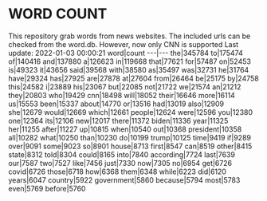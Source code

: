 # WORD COUNT
This repository grab words from news websites. The included urls can be checked from the word.db.
However, now only CNN is supported
Last update: 2022-01-03 00:00:21
word|count
---|---
the|345784
to|175474
of|140416
and|137880
a|126623
in|119668
that|77621
for|57487
on|52453
is|49323
it|43656
said|39568
with|38580
as|35497
was|32731
he|31764
have|29324
has|27925
are|27878
at|27604
from|26464
be|25175
by|24758
this|24582
i|23889
his|23067
but|22085
not|21722
we|21574
an|21212
they|20803
who|19429
cnn|18498
will|18052
their|16646
more|16114
us|15553
been|15337
about|14770
or|13516
had|13019
also|12909
she|12679
would|12669
which|12661
people|12624
were|12596
you|12380
one|12364
its|12106
new|12017
there|11372
biden|11336
year|11325
her|11255
after|11227
up|10815
when|10540
out|10368
president|10358
all|10282
what|10250
than|10230
do|10199
trump|10125
time|9419
if|9289
over|9091
some|9023
so|8901
house|8713
first|8547
can|8519
other|8415
state|8312
told|8304
could|8165
into|7840
according|7724
last|7639
our|7587
two|7527
like|7456
just|7330
now|7305
no|6954
get|6726
covid|6726
those|6718
how|6368
them|6348
while|6223
did|6120
years|6047
country|5922
government|5860
because|5794
most|5783
even|5769
before|5760
